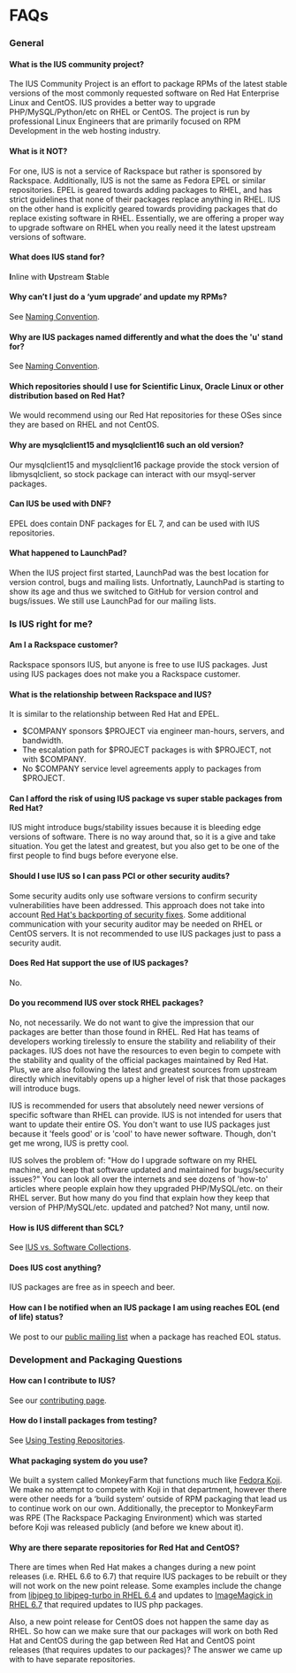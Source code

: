 # FAQs

### General

#### What is the IUS community project?

The IUS Community Project is an effort to package RPMs of the latest stable
versions of the most commonly requested software on Red Hat Enterprise Linux
and CentOS. IUS provides a better way to upgrade PHP/MySQL/Python/etc on RHEL
or CentOS. The project is run by professional Linux Engineers that are
primarily focused on RPM Development in the web hosting industry.

#### What is it NOT?

For one, IUS is not a service of Rackspace but rather is sponsored by
Rackspace. Additionally, IUS is not the same as Fedora EPEL or similar
repositories.  EPEL is geared towards adding packages to RHEL, and has strict
guidelines that none of their packages replace anything in RHEL. IUS on the
other hand is explicitly geared towards providing packages that do replace
existing software in RHEL. Essentially, we are offering a proper way to upgrade
software on RHEL when you really need it the latest upstream versions of
software.

#### What does IUS stand for?

**I**nline with **U**pstream **S**table

#### Why can’t I just do a ‘yum upgrade’ and update my RPMs?

See [Naming Convention][2].

#### Why are IUS packages named differently and what the does the 'u' stand for?

See [Naming Convention][2].

#### Which repositories should I use for Scientific Linux, Oracle Linux or other distribution based on Red Hat?

We would recommend using our Red Hat repositories for these OSes since they are
based on RHEL and not CentOS.

#### Why are mysqlclient15 and mysqlclient16 such an old version?

Our mysqlclient15 and mysqlclient16 package provide the stock version of
libmysqlclient, so stock package can interact with our msyql-server packages.

#### Can IUS be used with DNF?

EPEL does contain DNF packages for EL 7, and can be used with IUS repositories.

#### What happened to LaunchPad?

When the IUS project first started, LaunchPad was the best location for version
control, bugs and mailing lists.  Unfortnatly, LaunchPad is starting to show
its age and thus we switched to GitHub for version control and bugs/issues. We
still use LaunchPad for our mailing lists.

### Is IUS right for me?

#### Am I a Rackspace customer?

Rackspace sponsors IUS, but anyone is free to use IUS packages.  Just using IUS
packages does not make you a Rackspace customer.

#### What is the relationship between Rackspace and IUS?

It is similar to the relationship between Red Hat and EPEL.

* $COMPANY sponsors $PROJECT via engineer man-hours, servers, and bandwidth.
* The escalation path for $PROJECT packages is with $PROJECT, not with $COMPANY.
* No $COMPANY service level agreements apply to packages from $PROJECT.

#### Can I afford the risk of using IUS package vs super stable packages from Red Hat?

IUS might introduce bugs/stability issues because it is bleeding edge versions
of software. There is no way around that, so it is a give and take situation.
You get the latest and greatest, but you also get to be one of the first people
to find bugs before everyone else.

#### Should I use IUS so I can pass PCI or other security audits?

Some security audits only use software versions to confirm security
vulnerabilities have been addressed.  This approach does not take into account
[Red Hat's backporting of security fixes][3].  Some additional communication
with your security auditor may be needed on RHEL or CentOS servers.  It is not
recommended to use IUS packages just to pass a security audit.

#### Does Red Hat support the use of IUS packages?

No.

#### Do you recommend IUS over stock RHEL packages?

No, not necessarily. We do not want to give the impression that our packages
are better than those found in RHEL. Red Hat has teams of developers working
tirelessly to ensure the stability and reliability of their packages. IUS does
not have the resources to even begin to compete with the stability and quality
of the official packages maintained by Red Hat. Plus, we are also following the
latest and greatest sources from upstream directly which inevitably opens up a
higher level of risk that those packages will introduce bugs.

IUS is recommended for users that absolutely need newer versions of specific
software than RHEL can provide. IUS is not intended for users that want to
update their entire OS. You don't want to use IUS packages just because it
'feels good' or is 'cool' to have newer software. Though, don't get me wrong,
IUS is pretty cool.

IUS solves the problem of: "How do I upgrade software on my RHEL machine, and
keep that software updated and maintained for bugs/security issues?" You can
look all over the internets and see dozens of 'how-to' articles where people
explain how they upgraded PHP/MySQL/etc. on their RHEL server. But how many do
you find that explain how they keep that version of PHP/MySQL/etc. updated and
patched? Not many, until now.

#### How is IUS different than SCL?

See [IUS vs. Software Collections][4].

#### Does IUS cost anything?

IUS packages are free as in speech and beer.

#### How can I be notified when an IUS package I am using reaches EOL (end of life) status?

We post to our [public mailing list][10] when a package has reached EOL status.

### Development and Packaging Questions

#### How can I contribute to IUS?

See our [contributing page][5].

#### How do I install packages from testing?

See [Using Testing Repositories][6].

#### What packaging system do you use?

We built a system called MonkeyFarm that functions much like [Fedora Koji][7].
We make no attempt to compete with Koji in that department, however there were
other needs for a ‘build system’ outside of RPM packaging that lead us to
continue work on our own. Additionally, the preceptor to MonkeyFarm was RPE
(The Rackspace Packaging Environment) which was started before Koji was
released publicly (and before we knew about it).

#### Why are there separate repositories for Red Hat and CentOS?

There are times when Red Hat makes a changes during a new point releases (i.e.
RHEL 6.6 to 6.7) that require IUS packages to be rebuilt or they will not work
on the new point release.  Some examples include the change from [libjpeg to
libjpeg-turbo in RHEL 6.4][8] and updates to [ImageMagick in RHEL 6.7][9] that
required updates to IUS php packages.

Also, a new point release for CentOS does not happen the same day as RHEL. So
how can we make sure that our packages will work on both Red Hat and CentOS
during the gap between Red Hat and CentOS point releases (that requires updates
to our packages)?  The answer we came up with to have separate repositories.

[2]: Philosophy.md#naming-convention
[3]: https://access.redhat.com/security/updates/backporting/?sc_cid=3093
[4]: IUSvsSCL.md
[5]: Contributing.md
[6]: UsageGuide.md#using-testing-repositories
[7]: https://fedoraproject.org/wiki/Koji
[8]: https://access.redhat.com/documentation/en-US/Red_Hat_Enterprise_Linux/6/html/6.4_Technical_Notes/RHEA-2013-0422.html
[9]: https://access.redhat.com/documentation/en-US/Red_Hat_Enterprise_Linux/6/html/6.7_Technical_Notes/package-ImageMagick.html
[10]: https://launchpad.net/~ius-community
